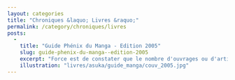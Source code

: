 ```yaml
---
layout: categories
title: "Chroniques &laquo; Livres &raquo;"
permalink: /category/chroniques/livres
posts:
  -
    title: "Guide Phénix du Manga - Edition 2005"
    slug: guide-phenix-du-manga--edition-2005
    excerpt: "Force est de constater que le nombre d'ouvrages ou d'articles traitant du thème des manga et des anime est en forte augmentation depuis quelques temps, chose heureuse dans un marché français qui a explosé ces dernières années et où des titres de tous bords se côtoient dans une confusion généralisée. Il était temps de mettre un peu d'ordre dans"
    illustration: "livres/asuka/guide_manga/couv_2005.jpg"
---
```


